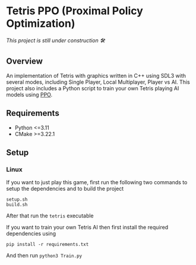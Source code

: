 # Tetris PPO (Proximal Policy Optimization)

*This project is still under construction 🛠️*

## Overview
An implementation of Tetris with graphics written in C++ using SDL3 with several modes, including Single Player, Local Multiplayer, Player vs AI. This project also includes a Python script to train your own Tetris playing AI models using [PPO](https://arxiv.org/abs/1707.06347).

## Requirements
- Python <=3.11
- CMake >=3.22.1

## Setup
### Linux
If you want to just play this game, first run the following two commands to setup the dependencies and to build the project
```
setup.sh
build.sh
```
After that run the `tetris` executable

If you want to train your own Tetris AI then first install the required dependencies using 
```
pip install -r requirements.txt
```
And then run `python3 Train.py`
